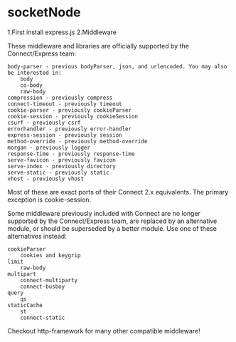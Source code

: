 # socketNode
1.First install express.js
2.Middleware

These middleware and libraries are officially supported by the Connect/Express team:

    body-parser - previous bodyParser, json, and urlencoded. You may also be interested in:
        body
        co-body
        raw-body
    compression - previously compress
    connect-timeout - previously timeout
    cookie-parser - previously cookieParser
    cookie-session - previously cookieSession
    csurf - previously csrf
    errorhandler - previously error-handler
    express-session - previously session
    method-override - previously method-override
    morgan - previously logger
    response-time - previously response-time
    serve-favicon - previously favicon
    serve-index - previously directory
    serve-static - previously static
    vhost - previously vhost

Most of these are exact ports of their Connect 2.x equivalents. The primary exception is cookie-session.

Some middleware previously included with Connect are no longer supported by the Connect/Express team, are replaced by an alternative module, or should be superseded by a better module. Use one of these alternatives instead:

    cookieParser
        cookies and keygrip
    limit
        raw-body
    multipart
        connect-multiparty
        connect-busboy
    query
        qs
    staticCache
        st
        connect-static

Checkout http-framework for many other compatible middleware! 
